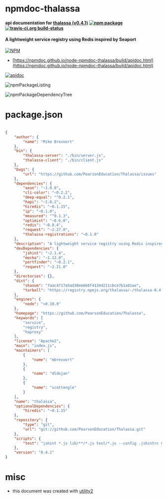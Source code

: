 # npmdoc-thalassa

#### api documentation for  [thalassa (v0.4.1)](https://github.com/PearsonEducation/Thalassa)  [![npm package](https://img.shields.io/npm/v/npmdoc-thalassa.svg?style=flat-square)](https://www.npmjs.org/package/npmdoc-thalassa) [![travis-ci.org build-status](https://api.travis-ci.org/npmdoc/node-npmdoc-thalassa.svg)](https://travis-ci.org/npmdoc/node-npmdoc-thalassa)

#### A lightweight service registry using Redis inspired by Seaport

[![NPM](https://nodei.co/npm/thalassa.png?downloads=true&downloadRank=true&stars=true)](https://www.npmjs.com/package/thalassa)

- [https://npmdoc.github.io/node-npmdoc-thalassa/build/apidoc.html](https://npmdoc.github.io/node-npmdoc-thalassa/build/apidoc.html)

[![apidoc](https://npmdoc.github.io/node-npmdoc-thalassa/build/screenCapture.buildCi.browser.%252Ftmp%252Fbuild%252Fapidoc.html.png)](https://npmdoc.github.io/node-npmdoc-thalassa/build/apidoc.html)

![npmPackageListing](https://npmdoc.github.io/node-npmdoc-thalassa/build/screenCapture.npmPackageListing.svg)

![npmPackageDependencyTree](https://npmdoc.github.io/node-npmdoc-thalassa/build/screenCapture.npmPackageDependencyTree.svg)



# package.json

```json

{
    "author": {
        "name": "Mike Brevoort"
    },
    "bin": {
        "thalassa-server": "./bin/server.js",
        "thalassa-client": "./bin/client.js"
    },
    "bugs": {
        "url": "https://github.com/PearsonEducation/Thalassa/issues"
    },
    "dependencies": {
        "axon": "~1.0.0",
        "cli-color": "~0.2.2",
        "deep-equal": "^0.2.1",
        "hapi": "~1.8.2",
        "hiredis": "~0.1.15",
        "ip": "~0.1.0",
        "measured": "^0.1.3",
        "optimist": "~0.6.0",
        "redis": "~0.8.4",
        "request": "~2.27.0",
        "thalassa-registrations": "~0.1.0"
    },
    "description": "A lightweight service registry using Redis inspired by Seaport",
    "devDependencies": {
        "jshint": "~2.1.4",
        "mocha": "~1.12.0",
        "portfinder": "~0.2.1",
        "request": "~2.21.0"
    },
    "directories": {},
    "dist": {
        "shasum": "7aac4717a5ad38ee666f41344211cbce7b1a81ae",
        "tarball": "https://registry.npmjs.org/thalassa/-/thalassa-0.4.1.tgz"
    },
    "engines": {
        "node": ">0.10.0"
    },
    "homepage": "https://github.com/PearsonEducation/Thalassa",
    "keywords": [
        "service",
        "registry",
        "haproxy"
    ],
    "license": "Apache2",
    "main": "index.js",
    "maintainers": [
        {
            "name": "mbrevoort"
        },
        {
            "name": "dldojan"
        },
        {
            "name": "scottengle"
        }
    ],
    "name": "thalassa",
    "optionalDependencies": {
        "hiredis": "~0.1.15"
    },
    "repository": {
        "type": "git",
        "url": "git://github.com/PearsonEducation/Thalassa.git"
    },
    "scripts": {
        "test": "jshint *.js lib/**/*.js test/*.js --config .jshintrc && mocha test/test*"
    },
    "version": "0.4.1"
}
```



# misc
- this document was created with [utility2](https://github.com/kaizhu256/node-utility2)
